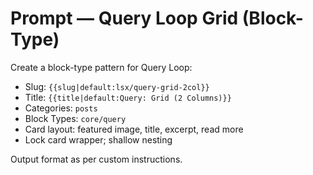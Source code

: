 # Prompt — Query Loop Grid (Block-Type)

Create a block-type pattern for Query Loop:
- Slug: `{{slug|default:lsx/query-grid-2col}}`
- Title: `{{title|default:Query: Grid (2 Columns)}}`
- Categories: `posts`
- Block Types: `core/query`
- Card layout: featured image, title, excerpt, read more
- Lock card wrapper; shallow nesting

Output format as per custom instructions.
